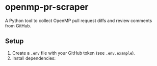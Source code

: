 # openmp-pr-scraper

A Python tool to collect OpenMP pull request diffs and review comments from GitHub.

## Setup

1. Create a `.env` file with your GitHub token (see `.env.example`).
2. Install dependencies:
